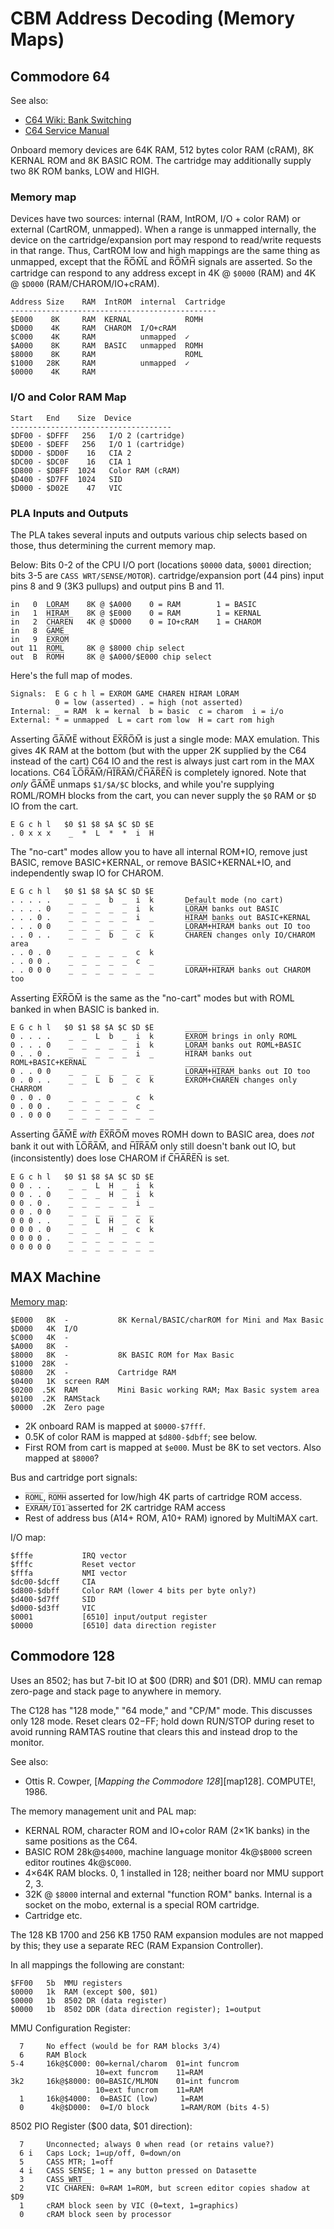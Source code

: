 CBM Address Decoding (Memory Maps)
==================================


Commodore 64
------------

See also:
- [C64 Wiki: Bank Switching][64w-bank]
- [C64 Service Manual][c64servman]

Onboard memory devices are 64K RAM, 512 bytes color RAM (cRAM), 8K
KERNAL ROM and 8K BASIC ROM. The cartridge may additionally supply two
8K ROM banks, LOW and HIGH.

### Memory map

Devices have two sources: internal (RAM, IntROM, I/O + color RAM) or
external (CartROM, unmapped). When a range is unmapped internally, the
device on the cartridge/expansion port may respond to read/write
requests in that range. Thus, CartROM low and high mappings are the
same thing as unmapped, except that the R̅O̅M̅L̅ and R̅O̅M̅H̅ signals are
asserted. So the cartridge can respond to any address except in 4K @
`$0000` (RAM) and 4K @ `$D000` (RAM/CHAROM/IO+cRAM).

    Address Size    RAM  IntROM  internal  Cartridge
    ----------------------------------------------
    $E000    8K     RAM  KERNAL            ROMH
    $D000    4K     RAM  CHAROM  I/O+cRAM
    $C000    4K     RAM          unmapped  ✓
    $A000    8K     RAM  BASIC   unmapped  ROMH
    $8000    8K     RAM                    ROML
    $1000   28K     RAM          unmapped  ✓
    $0000    4K     RAM

### I/O and Color RAM Map

    Start   End    Size  Device
    ------------------------------------
    $DF00 - $DFFF   256   I/O 2 (cartridge)
    $DE00 - $DEFF   256   I/O 1 (cartridge)
    $DD00 - $DD0F    16   CIA 2
    $DC00 - $DC0F    16   CIA 1
    $D800 - $DBFF  1024   Color RAM (cRAM)
    $D400 - $D7FF  1024   SID
    $D000 - $D02E    47   VIC

### PLA Inputs and Outputs

The PLA takes several inputs and outputs various chip selects based on
those, thus determining the current memory map.

Below: Bits 0-2 of the CPU I/O port (locations `$0000` data, `$0001`
direction; bits 3-5 are `CASS WRT/SENSE/MOTOR`). cartridge/expansion
port (44 pins) input pins 8 and 9 (3K3 pullups) and output pins B and 11.

    in   0  L̅O̅R̅A̅M̅    8K @ $A000    0 = RAM        1 = BASIC
    in   1  H̅I̅R̅A̅M̅    8K @ $E000    0 = RAM        1 = KERNAL
    in   2  C̅H̅A̅R̅E̅N̅   4K @ $D000    0 = IO+cRAM    1 = CHAROM
    in   8  G̅A̅M̅E̅
    in   9  E̅X̅R̅O̅M̅
    out 11  R̅O̅M̅L̅     8K @ $8000 chip select
    out  B  R̅O̅M̅H̅     8K @ $A000/$E000 chip select

Here's the full map of modes.

    Signals:  E G c h l = E̅X̅R̅O̅M̅ G̅A̅M̅E̅ C̅H̅A̅R̅E̅N̅ H̅I̅R̅A̅M̅ L̅O̅R̅A̅M̅
              0 = low (asserted) . = high (not asserted)
    Internal: _ = RAM  k = kernal  b = basic  c = charom  i = i/o
    External: * = unmapped  L = cart rom low  H = cart rom high

Asserting G̅A̅M̅E̅ without E̅X̅R̅O̅M̅ is just a single mode: MAX emulation.
This gives 4K RAM at the bottom (but with the upper 2K supplied by the
C64 instead of the cart) C64 IO and the rest is always just cart rom
in the MAX locations. C64 L̅O̅R̅A̅M̅/H̅I̅R̅A̅M̅/C̅H̅A̅R̅E̅N̅ is completely ignored.
Note that _only_ G̅A̅M̅E̅ unmaps `$1/$A/$C` blocks, and while you're
supplying ROML/ROMH blocks from the cart, you can never supply the
`$0` RAM or `$D` IO from the cart.

    E G c h l   $0 $1 $8 $A $C $D $E
    . 0 x x x    _  *  L  *  *  i  H

The "no-cart" modes allow you to have all internal ROM+IO, remove just
BASIC, remove BASIC+KERNAL, or remove BASIC+KERNAL+IO, and
independently swap IO for CHAROM.

    E G c h l   $0 $1 $8 $A $C $D $E
    . . . . .    _  _  _  b  _  i  k       Default mode (no cart)
    . . . . 0    _  _  _  _  _  i  k       L̅O̅R̅A̅M̅ banks out BASIC
    . . . 0 .    _  _  _  _  _  i  _       H̅I̅R̅A̅M̅ banks out BASIC+KERNAL
    . . . 0 0    _  _  _  _  _  _  _       L̅O̅R̅A̅M̅+H̅I̅R̅A̅M̅ banks out IO too
    . . 0 . .    _  _  _  b  _  c  k       C̅H̅A̅R̅E̅N̅ changes only IO/CHAROM area
    . . 0 . 0    _  _  _  _  _  c  k
    . . 0 0 .    _  _  _  _  _  c  _
    . . 0 0 0    _  _  _  _  _  _  _       L̅O̅R̅A̅M̅+H̅I̅R̅A̅M̅ banks out CHAROM too

Asserting E̅X̅R̅O̅M̅ is the same as the "no-cart" modes but with ROML
banked in when BASIC is banked in.

    E G c h l   $0 $1 $8 $A $C $D $E
    0 . . . .    _  _  L  b  _  i  k       E̅X̅R̅O̅M̅ brings in only ROML
    0 . . . 0    _  _  _  _  _  i  k       L̅O̅R̅A̅M̅ banks out ROML+BASIC
    0 . . 0 .    _  _  _  _  _  i  _       H̅I̅R̅A̅M̅ banks out ROML+BASIC+KERNAL
    0 . . 0 0    _  _  _  _  _  _  _       L̅O̅R̅A̅M̅+H̅I̅R̅A̅M̅ banks out IO too
    0 . 0 . .    _  _  L  b  _  c  k       E̅X̅R̅O̅M̅+C̅H̅A̅R̅E̅N̅ changes only CHARROM
    0 . 0 . 0    _  _  _  _  _  c  k
    0 . 0 0 .    _  _  _  _  _  c  _
    0 . 0 0 0    _  _  _  _  _  _  _

Asserting G̅A̅M̅E̅ _with_ E̅X̅R̅O̅M̅ moves ROMH down to BASIC area, does _not_
bank it out with L̅O̅R̅A̅M̅, and H̅I̅R̅A̅M̅ only still doesn't bank out IO, but
(inconsistently) does lose CHAROM if C̅H̅A̅R̅E̅N̅ is set.

    E G c h l   $0 $1 $8 $A $C $D $E
    0 0 . . .    _  _  L  H  _  i  k
    0 0 . . 0    _  _  _  H  _  i  k
    0 0 . 0 .    _  _  _  _  _  i  _
    0 0 . 0 0    _  _  _  _  _  _  _
    0 0 0 . .    _  _  L  H  _  c  k
    0 0 0 . 0    _  _  _  H  _  c  k
    0 0 0 0 .    _  _  _  _  _  _  _
    0 0 0 0 0    _  _  _  _  _  _  _


MAX Machine
-----------

[Memory map][64w-maxmap]:

    $E000   8K  -           8K Kernal/BASIC/charROM for Mini and Max Basic
    $D000   4K  I/O
    $C000   4K  -
    $A000   8K  -
    $8000   8K  -           8K BASIC ROM for Max Basic
    $1000  28K  -
    $0800   2K  -           Cartridge RAM
    $0400   1K  screen RAM
    $0200  .5K  RAM         Mini Basic working RAM; Max Basic system area
    $0100  .2K  RAMStack
    $0000  .2K  Zero page

- 2K onboard RAM is mapped at `$0000-$7fff`.
- 0.5K of color RAM is mapped at `$d800-$dbff`; see below.
- First ROM from cart is mapped at `$e000`. Must be 8K to set vectors.
  Also mapped at `$8000`?

Bus and cartridge port signals:
- `R̅O̅M̅L̅`, `R̅O̅M̅H̅` asserted for low/high 4K parts of cartridge ROM access.
- `E̅X̅R̅A̅M̅/I̅O̅1̅` asserted for 2K cartridge RAM access
- Rest of address bus (A14+ ROM, A10+ RAM) ignored by MultiMAX cart.

I/O map:

    $fffe           IRQ vector
    $fffc           Reset vector
    $fffa           NMI vector
    $dc00-$dcff     CIA
    $d800-$dbff     Color RAM (lower 4 bits per byte only?)
    $d400-$d7ff     SID
    $d000-$d3ff     VIC
    $0001           [6510] input/output register
    $0000           [6510] data direction register


Commodore 128
-------------

Uses an 8502; has but 7-bit IO at $00 (DRR) and $01 (DR).
MMU can remap zero-page and stack page to anywhere in memory.

The C128 has "128 mode," "64 mode," and "CP/M" mode. This discusses
only 128 mode. Reset clears $02-$FF; hold down RUN/STOP during reset
to avoid running RAMTAS routine that clears this and instead drop to
the monitor.

See also:
- Ottis R. Cowper, [_Mapping the Commodore 128_][map128]. COMPUTE!, 1986.

The memory management unit and PAL map:
- KERNAL ROM, character ROM and IO+color RAM (2×1K banks) in the same
  positions as the C64.
- BASIC ROM 28k@`$4000`, machine language monitor 4k@`$B000` screen
  editor routines 4k@`$C000`.
- 4×64K RAM blocks. 0, 1 installed in 128; neither board nor MMU
  support 2, 3.
- 32K @ `$8000` internal and external "function ROM" banks. Internal
  is a socket on the mobo, external is a special ROM cartridge.
- Cartridge etc.

The 128 KB 1700 and 256 KB 1750 RAM expansion modules are not mapped
by this; they use a separate REC (RAM Expansion Controller).

In all mappings the following are constant:

    $FF00   5b  MMU registers
    $0000   1k  RAM (except $00, $01)
    $0000   1b  8502 DR (data register)
    $0000   1b  8502 DDR (data direction register); 1=output

MMU Configuration Register:

      7     No effect (would be for RAM blocks 3/4)
      6     RAM Block
    5-4     16k@$C000: 00=kernal/charom  01=int funcrom
                       10=ext funcrom    11=RAM
    3k2     16k@$8000: 00=BASIC/MLMON    01=int funcrom
                       10=ext funcrom    11=RAM
      1     16k@$4000:  0=BASIC (low)     1=RAM
      0      4k@$D000:  0=I/O block       1=RAM/ROM (bits 4-5)

8502 PIO Register ($00 data, $01 direction):

      7     Unconnected; always 0 when read (or retains value?)
      6 i   Caps Lock; 1=up/off, 0=down/on
      5     CASS MTR; 1=off
      4 i   CASS SENSE; 1 = any button pressed on Datasette
      3     CASS WRT
      2     VIC C̅H̅A̅R̅E̅N̅: 0=RAM 1=ROM, but screen editor copies shadow at $D9
      1     cRAM block seen by VIC (0=text, 1=graphics)
      0     cRAM block seen by processor


<!-------------------------------------------------------------------->
[64w-bank]: https://www.c64-wiki.com/wiki/Bank_Switching
[64w-maxmap]: https://www.c64-wiki.com/wiki/Commodore_MAX_Machine#Memory_map
[6510]: http://archive.6502.org/datasheets/mos_6510_mpu.pdf
[c64servman]: https://archive.org/details/C64-C64C_Service_Manual_1992-03_Commodore
